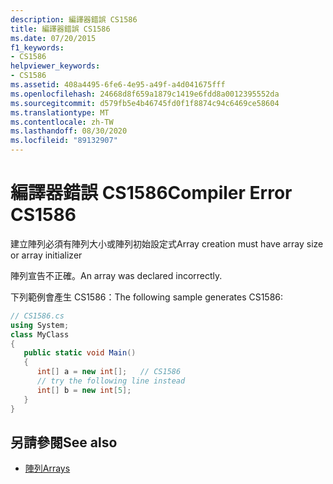 ```yaml
---
description: 編譯器錯誤 CS1586
title: 編譯器錯誤 CS1586
ms.date: 07/20/2015
f1_keywords:
- CS1586
helpviewer_keywords:
- CS1586
ms.assetid: 408a4495-6fe6-4e95-a49f-a4d041675fff
ms.openlocfilehash: 24668d8f659a1879c1419e6fdd8a0012395552da
ms.sourcegitcommit: d579fb5e4b46745fd0f1f8874c94c6469ce58604
ms.translationtype: MT
ms.contentlocale: zh-TW
ms.lasthandoff: 08/30/2020
ms.locfileid: "89132907"
---
```

# <a name="compiler-error-cs1586"></a><span data-ttu-id="08173-103">編譯器錯誤 CS1586</span><span class="sxs-lookup"><span data-stu-id="08173-103">Compiler Error CS1586</span></span>
<span data-ttu-id="08173-104">建立陣列必須有陣列大小或陣列初始設定式</span><span class="sxs-lookup"><span data-stu-id="08173-104">Array creation must have array size or array initializer</span></span>  
  
 <span data-ttu-id="08173-105">陣列宣告不正確。</span><span class="sxs-lookup"><span data-stu-id="08173-105">An array was declared incorrectly.</span></span>  
  
 <span data-ttu-id="08173-106">下列範例會產生 CS1586：</span><span class="sxs-lookup"><span data-stu-id="08173-106">The following sample generates CS1586:</span></span>  
  
```csharp  
// CS1586.cs  
using System;  
class MyClass  
{  
   public static void Main()  
   {  
      int[] a = new int[];   // CS1586  
      // try the following line instead  
      int[] b = new int[5];  
   }  
}  
```  
  
## <a name="see-also"></a><span data-ttu-id="08173-107">另請參閱</span><span class="sxs-lookup"><span data-stu-id="08173-107">See also</span></span>

- [<span data-ttu-id="08173-108">陣列</span><span class="sxs-lookup"><span data-stu-id="08173-108">Arrays</span></span>](../programming-guide/arrays/index.md)
